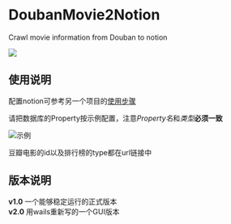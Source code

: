 # DoubanMovie2Notion
Crawl movie information from Douban to notion

![](https://yoaken-1316330335.cos.ap-chongqing.myqcloud.com/markdownPic/202306230838699.png)
## 使用说明
配置notion可参考另一个项目的[使用步骤](https://github.com/Yoak3n/SerialPagesGenerator4notion/tree/main/demo#使用步骤)


请把数据库的Property按示例配置，注意*Property名*和*类型***必须一致**

![示例](https://yoaken-1316330335.cos.ap-chongqing.myqcloud.com/markdownPic/202306230802888.png)


豆瓣电影的id以及排行榜的type都在url链接中

## 版本说明
**v1.0** 一个能够稳定运行的正式版本   
**v2.0** 用wails重新写的一个GUI版本
